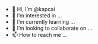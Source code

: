- 👋 Hi, I’m @kapcai
- 👀 I’m interested in ...
- 🌱 I’m currently learning ...
- 💞️ I’m looking to collaborate on ...
- 📫 How to reach me ...

<!---
kapcai/kapcai is a ✨ special ✨ repository because its `README.md` (this file) appears on your GitHub profile.
You can click the Preview link to take a look at your changes.
--->
